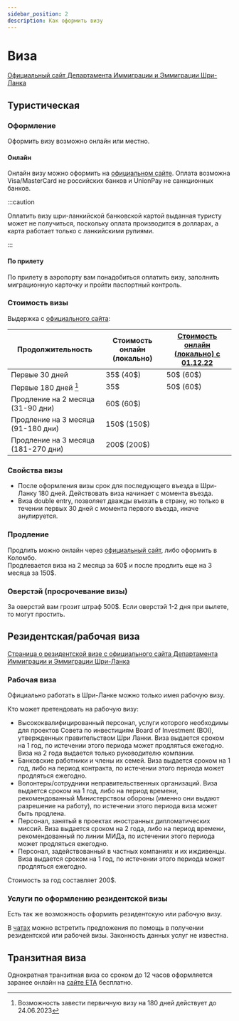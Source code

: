 ```yaml
---
sidebar_position: 2
description: Как оформить визу
---
```


# Виза

[Официальный сайт Департамента Иммиграции и Эммиграции Шри-Ланка](https://www.immigration.gov.lk/web/index.php?option=com_content&view=article&id=151&Itemid=196&lang=en)

## Туристическая

### Оформление

Оформить визу возможно онлайн или местно.

#### Онлайн

Онлайн визу можно оформить на [официальном сайте](http://www.eta.gov.lk/slvisa/). Оплата возможна Visa/MasterCard не российских банков и UnionPay не санкционных банков.

:::caution

Оплатить визу шри-ланкийской банковской картой выданная туристу может не получиться, поскольку оплата производится в долларах, а карта работает только с ланкийскими рупиями.

:::

#### По прилету

По прилету в аэропорту вам понадобиться оплатить визу, заполнить миграционную карточку и пройти паспортный контроль.

### Стоимость визы

Выдержка с [официального сайта](https://www.immigration.gov.lk/web/index.php?option=com_content&view=article&id=159&Itemid=203&lang=en):

| Продолжительность                   | Стоимость онлайн (локально) | [Стоимость онлайн (локально) с 01.12.22](/doc/revision_of_ETA_fees.pdf) |
| ----------------------------------- | --------------------------- | ----------------------------------------------------------------------- |
| Первые 30 дней                      | 35$ (40$)                   | 50$ (60$)                                                               |
| Первые 180 дней [^1]                | 35$                         | 50$ (60$)                                                               |
| Продление на 2 месяца (31-90 дни)   | 60$ (60$)                   |                                                                         |
| Продление на 3 месяца (91-180 дни)  | 150$ (150$)                 |                                                                         |
| Продление на 3 месяца (181-270 дни) | 200$ (200$)                 |                                                                         |

### Свойства визы

- После оформления визы срок для последующего въезда в Шри-Ланку 180 дней. Действовать виза начинает с момента въезда.
- Виза double entry, позволяет дважды въехать в страну, но только в течении первых 30 дней с момента первого въезда, иначе анулируется.

### Продление

Продлить можно онлайн через [официальный сайт](https://eservices.immigration.gov.lk/vs/login.php), либо оформить в Коломбо.  
Продлевается виза на 2 месяца за 60$ и после продлить еще на 3 месяца за 150$.

### Оверстэй (просрочевание визы)

За оверстэй вам грозит штраф 500$. Если оверстэй 1-2 дня при вылете, то могут простить.

## Резидентская/рабочая виза

[Страница о резидентской визе с официального сайта Департамента Иммиграции и Эммиграции Шри-Ланка](https://www.immigration.gov.lk/web/index.php?option=com_content&view=article&id=153&Itemid=198&lang=en#)

### Рабочая виза

Официально работать в Шри-Ланке можно только имея рабочую визу.

Кто может претендовать на рабочую визу:

- Высококвалифицированный персонал, услуги которого необходимы для проектов Совета по инвестициям Board of Investment (BOI), утвержденных правительством Шри Ланки. Виза выдается сроком на 1 год, по истечении этого периода может продляться ежегодно. Виза на 2 года выдается только руководителю компании.
- Банковские работники и члены их семей. Виза выдается сроком на 1 год, либо на период контракта, по истечении этого периода может продляться ежегодно.
- Волонтеры/сотрудники неправительственных организаций. Виза выдается сроком на 1 год, либо на период времени, рекомендованный Министерством обороны (именно они выдают разрешение на работу), по истечении этого периода виза может быть продлена.
- Персонал, занятый в проектах иностранных дипломатических миссий. Виза выдается сроком на 2 года, либо на период времени, рекомендованный по линии МИДа, по истечении этого периода может продляться ежегодно.
- Персонал, задействованный в частных компаниях и их иждивенцы. Виза выдается сроком на 1 год, по истечении этого периода может продляться ежегодно.

Стоимость за год составляет 200$.

### Услуги по оформлению резидентской визы

Есть так же возможность оформить резидентскую или рабочую визу.

В [чатах](../chats.md#чаты) можно встретить предложения по помощь в получении резидентской или рабочей визы. Законность данных услуг не известна.

## Транзитная виза

Однократная транзитная виза со сроком до 12 часов оформляется заранее онлайн на [сайте ЕТА](http://www.eta.gov.lk/slvisa/) бесплатно.

[^1]: Возможность завести первичную визу на 180 дней действует до 24.06.2023
